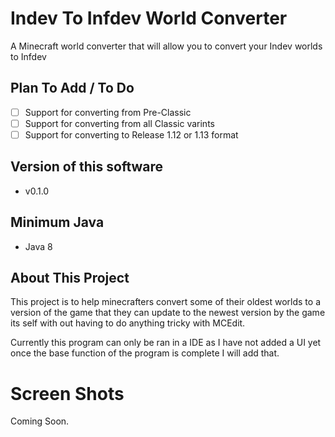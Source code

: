 # Indev To Infdev World Converter

  A Minecraft world converter that will allow you to convert your Indev worlds to Infdev                                                                                         

## Plan To Add / To Do

- [ ] Support for converting from Pre-Classic
- [ ] Support for converting from all Classic varints
- [ ] Support for converting to Release 1.12 or 1.13 format

## Version of this software

* v0.1.0

## Minimum Java

* Java 8 

## About This Project

This project is to help minecrafters convert some of their oldest worlds to a version of the game that they can update to the newest version
by the game its self with out having to do anything tricky with MCEdit.

Currently this program can only be ran in a IDE as I have not added a UI yet once the base function of the program is complete I will add that.

# Screen Shots

Coming Soon.
